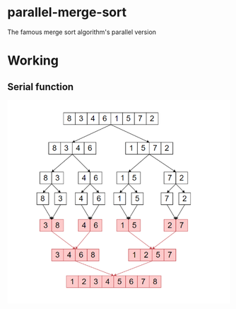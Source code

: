 # parallel-merge-sort
The famous merge sort algorithm's parallel version

# Working
## Serial function
![alt text](https://github.com/haris-sohail/parallel-merge-sort/blob/main/assets/merge_sort.png)
